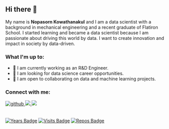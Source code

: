 ## Hi there 👋

My name is **Nopasorn Kowathanakul** and I am a data scientist with a background in mechanical engineering and a recent graduate of Flatiron School. I started learning and became a data scientist because I am passionate about driving this world by data. I want to create innovation and impact in society by data-driven.

### What I'm up to:

- 🔭 I am currently working as an R&D Engineer.
- 👀 I am looking for data science career opportunities.
- 👯 I am open to collaborating on data and machine learning projects.

### Connect with me:

<a href="https://github.com/knotmirai" target="_blank">
  <img src=https://img.shields.io/badge/github-%2324292e.svg?&style=for-the-badge&logo=github&logoColor=white alt=github style="margin-bottom: 5px;" />
</a>
<a href= 'https://www.linkedin.com/in/nopasorn-kowathanakul/' rel="nofollow">
  <img src= "https://img.shields.io/badge/LinkedIn-0077B5?style=for-the-badge&logo=linkedin&logoColor=white" />
</a>
<a href="mailto:k.nopasorn@gmail" rel="nofollow">
  <img src= "https://img.shields.io/badge/Gmail-D14836?style=for-the-badge&logo=gmail&logoColor=white" />
</a>

\
[![Years Badge](https://badges.pufler.dev/years/knotmirai)](https://badges.pufler.dev)
[![Visits Badge](https://badges.pufler.dev/visits/knotmirai/knotmirai)](https://badges.pufler.dev)
[![Repos Badge](https://badges.pufler.dev/repos/knotmirai)](https://badges.pufler.dev)
